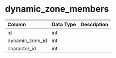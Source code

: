 # dynamic_zone_members

| Column | Data Type | Description |
| :--- | :--- | :--- |
| id | int |  |
| dynamic_zone_id | int |  |
| character_id | int |  |

